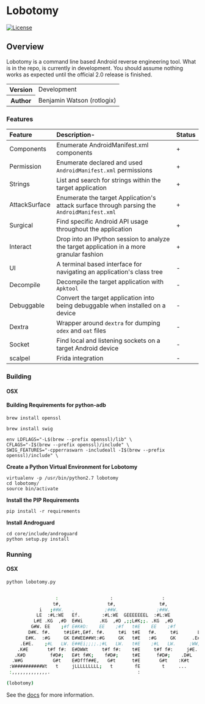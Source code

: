 # Lobotomy
[![License](https://img.shields.io/badge/License-Apache%202.0-blue.svg)](https://opensource.org/licenses/Apache-2.0)
## Overview
Lobotomy is a command line based Android reverse engineering tool.  What is in the repo, is currently in development.  You should assume nothing works as expected until the official 2.0 release is finished.

<table>
    <tr>
        <th>Version</th>
        <td>
          Development
        </td>
    </tr>
    <tr>
       <th>Author</th>
       <td>Benjamin Watson (rotlogix) </td>
    </tr>
</table>

### Features
    
|Feature|Description-|Status|
|:------|:-----------|:-----|
|Components|Enumerate AndroidManifest.xml components|+|
|Permission|Enumerate declared and used ```AndroidManifest.xml``` permissions|+|
|Strings   |List and search for strings within the target application|+|
|AttackSurface|Enumerate the target Application's attack surface through parsing the ```AndroidManifest.xml```|+|
|Surgical|Find specific Android API usage throughout the application|+|
|Interact|Drop into an IPython session to analyze the target application in a more granular fashion|+|
|UI|A terminal based interface for navigating an application's class tree|-|
|Decompile|Decompile the target application with ```Apktool```|-|
|Debuggable|Convert the target application into being debuggable when installed on a device|-|
|Dextra|Wrapper around ```dextra``` for dumping ```odex``` and ```oat``` files|-|
|Socket|Find local and listening sockets on a target Android device|-|
|scalpel|Frida integration|-|


### Building 
#### OSX
#### Building Requirements for python-adb
```
brew install openssl
```
```
brew install swig
```
```
env LDFLAGS="-L$(brew --prefix openssl)/lib" \
CFLAGS="-I$(brew --prefix openssl)/include" \
SWIG_FEATURES="-cpperraswarn -includeall -I$(brew --prefix openssl)/include" \
```

**Create a Python Virtual Environment for Lobotomy** 
```
virtualenv -p /usr/bin/python2.7 lobotomy
cd lobotomy/
source bin/activate
```
**Install the PIP Requirements** 
```
pip install -r requirements
```
**Install Androguard**
```
cd core/include/androguard
python setup.py install
```
### Running
#### OSX
```bash
python lobotomy.py


                  :                   :                  :
                 t#,                 t#,                t#,
            i   ;##W.   .           ;##W.              ;##W.
           LE  :#L:WE   Ef.        :#L:WE  GEEEEEEEL  :#L:WE             ..       : f.     ;WE.
          L#E .KG  ,#D  E#Wi      .KG  ,#D ,;;L#K;;. .KG  ,#D           ,W,     .Et E#,   i#G
         G#W. EE    ;#f E#K#D:    EE    ;#f   t#E    EE    ;#f         t##,    ,W#t E#t  f#f
        D#K. f#.     t#iE#t,E#f. f#.     t#i  t#E   f#.     t#i       L###,   j###t E#t G#i
       E#K.  :#G     GK E#WEE##Wt:#G     GK   t#E   :#G     GK      .E#j##,  G#fE#t E#jEW,
     .E#E.    ;#L   LW. E##Ei;;;;.;#L   LW.   t#E    ;#L   LW.     ;WW; ##,:K#i E#t E##E.
    .K#E       t#f f#:  E#DWWt     t#f f#:    t#E     t#f f#:     j#E.  ##f#W,  E#t E#G
   .K#D         f#D#;   E#t f#K;    f#D#;     t#E      f#D#;    .D#L    ###K:   E#t E#t
  .W#G           G#t    E#Dfff##E,   G#t      t#E       G#t    :K#t     ##D.    E#t E#t
 :W##########Wt   t     jLLLLLLLLL;   t        fE        t     ...      #G      ..  EE.
 :,,,,,,,,,,,,,.                                :                       j           t

(lobotomy)
```

See the [docs](https://github.com/rotlogix/lobotomy/tree/master/docs) for more information.
